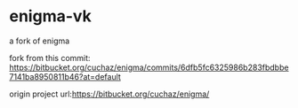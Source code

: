 # enigma-vk
a fork of enigma

fork from this commit:
https://bitbucket.org/cuchaz/enigma/commits/6dfb5fc6325986b283fbdbbe7141ba8950811b46?at=default

origin project url:https://bitbucket.org/cuchaz/enigma/
